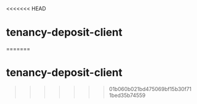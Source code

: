 <<<<<<< HEAD
# tenancy-deposit-client
=======
# tenancy-deposit-client
>>>>>>> 01b060b021bd475069bf15b30f711bed35b74559
